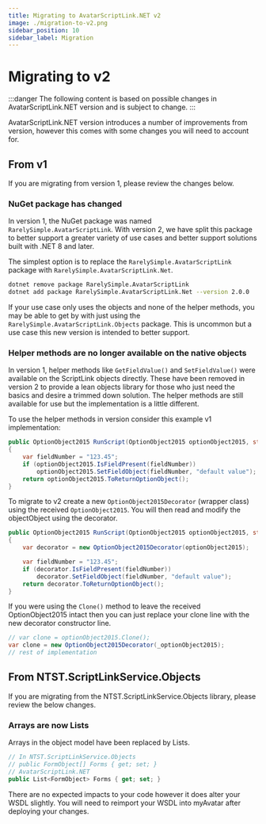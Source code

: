 ```yaml
---
title: Migrating to AvatarScriptLink.NET v2 
image: ./migration-to-v2.png
sidebar_position: 10
sidebar_label: Migration
---
```


# Migrating to v2

:::danger
The following content is based on possible changes in AvatarScriptLink.NET version and is subject to change.
:::

AvatarScriptLink.NET version introduces a number of improvements from version, however this comes with some changes you will need to account for.

## From v1

If you are migrating from version 1, please review the changes below.

### NuGet package has changed

In version 1, the NuGet package was named `RarelySimple.AvatarScriptLink`.
With version 2, we have split this package to better support a greater variety of use cases and better support solutions built with .NET 8 and later.

The simplest option is to replace the `RarelySimple.AvatarScriptLink` package with `RarelySimple.AvatarScriptLink.Net`.

```bash
dotnet remove package RarelySimple.AvatarScriptLink
dotnet add package RarelySimple.AvatarScriptLink.Net --version 2.0.0
```

If your use case only uses the objects and none of the helper methods, you may be able to get by with just using the `RarelySimple.AvatarScriptLink.Objects` package. This is uncommon but a use case this new version is intended to better support.

### Helper methods are no longer available on the native objects

In version 1, helper methods like `GetFieldValue()` and `SetFieldValue()` were available on the ScriptLink objects directly.
These have been removed in version 2 to provide a lean objects library for those who just need the basics and desire a trimmed down solution.
The helper methods are still available for use but the implementation is a little different.

To use the helper methods in version consider this example v1 implementation:

```cs
public OptionObject2015 RunScript(OptionObject2015 optionObject2015, string paramter)
{
    var fieldNumber = "123.45";
    if (optionObject2015.IsFieldPresent(fieldNumber))
        optionObject2015.SetFieldObject(fieldNumber, "default value");
    return optionObject2015.ToReturnOptionObject();
}
```

To migrate to v2 create a new `OptionObject2015Decorator` (wrapper class) using the received `OptionObject2015`.
You will then read and modify the objectObject using the decorator.

```cs
public OptionObject2015 RunScript(OptionObject2015 optionObject2015, string paramter)
{
    var decorator = new OptionObject2015Decorator(optionObject2015);

    var fieldNumber = "123.45";
    if (decorator.IsFieldPresent(fieldNumber))
        decorator.SetFieldObject(fieldNumber, "default value");
    return decorator.ToReturnOptionObject();
}
```

If you were using the `Clone()` method to leave the received OptionObject2015 intact then you can just replace your clone line with the new decorator constructor line.

```cs
// var clone = optionObject2015.Clone();
var clone = new OptionObject2015Decorator(_optionObject2015);
// rest of implementation
```

## From NTST.ScriptLinkService.Objects

If you are migrating from the NTST.ScriptLinkService.Objects library, please review the below changes.

### Arrays are now Lists

Arrays in the object model have been replaced by Lists.

```c#
// In NTST.ScriptLinkService.Objects
// public FormObject[] Forms { get; set; }
// AvatarScriptLink.NET
public List<FormObject> Forms { get; set; }
```

There are no expected impacts to your code however it does alter your WSDL slightly. You will need to reimport your WSDL into myAvatar after deploying your changes.
